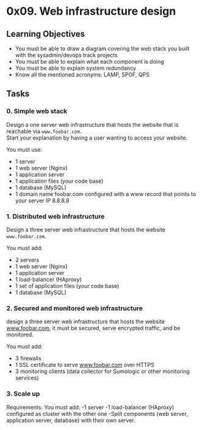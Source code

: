 # 0x09. Web infrastructure design

## Learning Objectives
- You must be able to draw a diagram covering the web stack you built with the sysadmin/devops track projects  
- You must be able to explain what each component is doing  
- You must be able to explain system redundancy  
- Know all the mentioned acronyms: LAMP, SPOF, QPS  

## Tasks

### 0. Simple web stack
Design a one server web infrastructure that hosts the website that is reachable via `www.foobar.com`.  
Start your explanation by having a user wanting to access your website.  

You must use:  
- 1 server  
- 1 web server (Nginx)  
- 1 application server  
- 1 application files (your code base)  
- 1 database (MySQL)  
- 1 domain name foobar.com configured with a www record that points to your server IP 8.8.8.8

### 1. Distributed web infrastructure
Design a three server web infrastructure that hosts the website `www.foobar.com`.

You must add:
- 2 servers  
- 1 web server (Nginx)  
- 1 application server  
- 1 load-balancer (HAproxy)  
- 1 set of application files (your code base)  
- 1 database (MySQL)  

### 2. Secured and monitored web infrastructure
design a three server web infrastructure that hosts the website www.foobar.com, it must be secured, serve encrypted traffic, and be monitored.

You must add:
- 3 firewalls  
- 1 SSL certificate to serve www.foobar.com over HTTPS  
- 3 monitoring clients (data collector for Sumologic or other monitoring services)  

### 3. Scale up
Requirements:
You must add:
-1 server
-1 load-balancer (HAproxy) configured as cluster with the other one
-Split components (web server, application server, database) with their own server.
